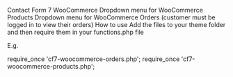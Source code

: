 
Contact Form 7 WooCommerce
Dropdown menu for WooCommerce Products
Dropdown menu for WooCommerce Orders (customer must be logged in to view their orders)
How to use
Add the files to your theme folder and then require them in your functions.php file

E.g.

require_once 'cf7-woocommerce-orders.php';
require_once 'cf7-woocommerce-products.php';

